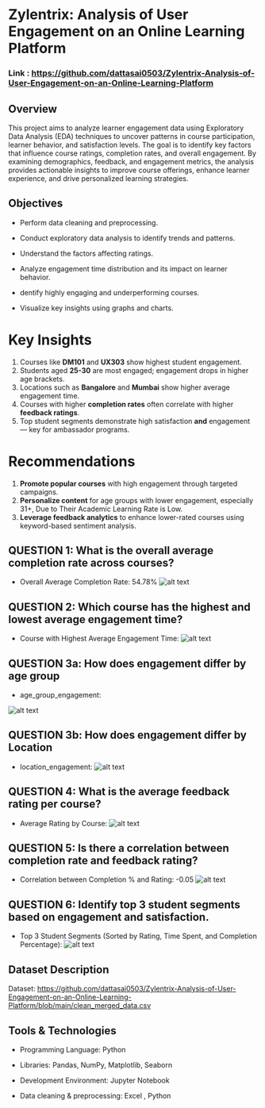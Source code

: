 # Zylentrix: Analysis of User Engagement on an Online Learning Platform

### Link : https://github.com/dattasai0503/Zylentrix-Analysis-of-User-Engagement-on-an-Online-Learning-Platform

## Overview

This project aims to analyze learner engagement data using Exploratory Data Analysis (EDA) techniques to uncover patterns in course participation, learner behavior, and satisfaction levels. The goal is to identify key factors that influence course ratings, completion rates, and overall engagement. By examining demographics, feedback, and engagement metrics, the analysis provides actionable insights to improve course offerings, enhance learner experience, and drive personalized learning strategies.

## Objectives

- Perform data cleaning and preprocessing.

- Conduct exploratory data analysis to identify trends and patterns.

- Understand the factors affecting ratings.

- Analyze engagement time distribution and its impact on learner behavior.

- dentify highly engaging and underperforming courses.

- Visualize key insights using graphs and charts.


# Key Insights
1. Courses like **DM101** and **UX303** show highest student engagement.
2. Students aged **25-30** are most engaged; engagement drops in higher age brackets.
3. Locations such as **Bangalore** and **Mumbai** show higher average engagement time.
4. Courses with higher **completion rates** often correlate with higher **feedback ratings**.
5. Top student segments demonstrate high satisfaction **and** engagement — key for ambassador programs.


#  Recommendations
1. **Promote popular courses** with high engagement through targeted campaigns.
2. **Personalize content** for age groups with lower engagement, especially 31+, Due to Their Academic Learning Rate is Low.
3. **Leverage feedback analytics** to enhance lower-rated courses using keyword-based sentiment analysis.

## QUESTION 1: What is the overall average completion rate across courses?
- Overall Average Completion Rate: 54.78%
![alt text](https://github.com/dattasai0503/Zylentrix-Analysis-of-User-Engagement-on-an-Online-Learning-Platform/blob/main/Outputs%20with%20Vizuals/QUESTION%201.png)

## QUESTION 2: Which course has the highest and lowest average engagement time?
- Course with Highest Average Engagement Time:
![alt text](https://github.com/dattasai0503/Zylentrix-Analysis-of-User-Engagement-on-an-Online-Learning-Platform/blob/main/Outputs%20with%20Vizuals/QUESTION%202.png)
## QUESTION 3a: How does engagement differ by age group 
- age_group_engagement:

![alt text](https://github.com/dattasai0503/Zylentrix-Analysis-of-User-Engagement-on-an-Online-Learning-Platform/blob/main/Outputs%20with%20Vizuals/QUESTION%203a.png)

## QUESTION 3b: How does engagement differ by Location
- location_engagement:
![alt text](https://github.com/dattasai0503/Zylentrix-Analysis-of-User-Engagement-on-an-Online-Learning-Platform/blob/main/Outputs%20with%20Vizuals/QUESTION%203b.png)
## QUESTION 4: What is the average feedback rating per course?
- Average Rating by Course:
![alt text](https://github.com/dattasai0503/Zylentrix-Analysis-of-User-Engagement-on-an-Online-Learning-Platform/blob/main/Outputs%20with%20Vizuals/QUESTION%204.png)

## QUESTION 5: Is there a correlation between completion rate and feedback rating?
- Correlation between Completion % and Rating: -0.05
![alt text](https://github.com/dattasai0503/Zylentrix-Analysis-of-User-Engagement-on-an-Online-Learning-Platform/blob/main/Outputs%20with%20Vizuals/QUESTION%205.png)

## QUESTION 6: Identify top 3 student segments based on engagement and satisfaction.
- Top 3 Student Segments (Sorted by Rating, Time Spent, and Completion Percentage):
![alt text](https://github.com/dattasai0503/Zylentrix-Analysis-of-User-Engagement-on-an-Online-Learning-Platform/blob/main/Outputs%20with%20Vizuals/QUESTION%206.png)


## Dataset Description
Dataset: 
https://github.com/dattasai0503/Zylentrix-Analysis-of-User-Engagement-on-an-Online-Learning-Platform/blob/main/clean_merged_data.csv

## Tools & Technologies

- Programming Language: Python

- Libraries: Pandas, NumPy, Matplotlib, Seaborn

- Development Environment: Jupyter Notebook
- Data cleaning & preprocessing: Excel , Python

